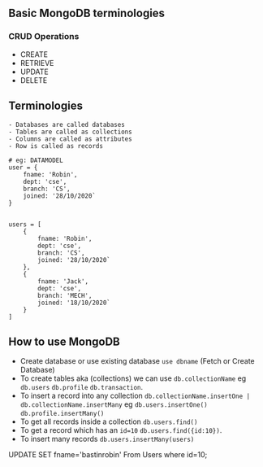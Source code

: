 
## Basic MongoDB terminologies 
 
### CRUD Operations
- CREATE
- RETRIEVE
- UPDATE
- DELETE

## Terminologies
    - Databases are called databases
    - Tables are called as collections
    - Columns are called as attributes
    - Row is called as records


````
# eg: DATAMODEL
user = {
    fname: 'Robin',
    dept: 'cse',
    branch: 'CS',
    joined: '28/10/2020`
}


users = [
    {
        fname: 'Robin',
        dept: 'cse',
        branch: 'CS',
        joined: '28/10/2020`
    },
    {
        fname: 'Jack',
        dept: 'cse',
        branch: 'MECH',
        joined: '18/10/2020`
    }
]

````

## How to use MongoDB
- Create database or use existing database `use dbname` (Fetch or Create Database)
- To create tables aka (collections) we can use `db.collectionName` eg `db.users` `db.profile` `db.transaction`.
- To insert a record into any collection `db.collectionName.insertOne | db.collectionName.insertMany`
    eg `db.users.insertOne()` `db.profile.insertMany()`
- To get all records inside a collection `db.users.find()` 
- To get a record which has an `id=10` `db.users.find({id:10})`.
- To insert many records `db.users.insertMany(users)`



UPDATE SET fname='bastinrobin' From Users where id=10;